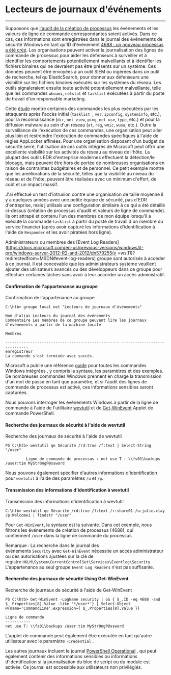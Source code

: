 Lecteurs de journaux d'événements
=================

* * * * *

Supposons que [l'audit de la création de processus](https://docs.microsoft.com/en-us/windows/security/threat-protection/auditing/audit-process-creation) les événements et les valeurs de ligne de commande correspondantes soient activés. Dans ce cas, ces informations sont enregistrées dans le journal des événements de sécurité Windows en tant qu'ID d'événement [4688 : un nouveau processus a été créé](https://docs.microsoft.com/en-us/windows/security/threat-protection/audit/événement-4688). Les organisations peuvent activer la journalisation des lignes de commande de processus pour aider les défenseurs à surveiller et à identifier les comportements potentiellement malveillants et à identifier les fichiers binaires qui ne devraient pas être présents sur un système. Ces données peuvent être envoyées à un outil SIEM ou ingérées dans un outil de recherche, tel qu'ElasticSearch, pour donner aux défenseurs une visibilité sur les fichiers binaires exécutés sur les systèmes du réseau. Les outils signaleraient ensuite toute activité potentiellement malveillante, telle que les commandes `whoami`, `netstat` et `tasklist` exécutées à partir du poste de travail d'un responsable marketing.

Cette [étude](https://blogs.jpcert.or.jp/en/2016/01/windows-commands-abused-by-attackers.html) montre certaines des commandes les plus exécutées par les attaquants après l'accès initial (`tasklist `, `ver`, `ipconfig`, `systeminfo`, etc.), pour la reconnaissance (`dir`, `net view`, `ping`, `net use`, `type`, etc.) et pour la diffusion malware au sein d'un réseau (`at`, `reg`, `wmic`, `wusa`, etc.). Outre la surveillance de l'exécution de ces commandes, une organisation peut aller plus loin et restreindre l'exécution de commandes spécifiques à l'aide de règles AppLocker affinées. Pour une organisation disposant d'un budget de sécurité serré, l'utilisation de ces outils intégrés de Microsoft peut offrir une excellente visibilité sur les activités du réseau au niveau de l'hôte. La plupart des outils EDR d'entreprise modernes effectuent la détection/le blocage, mais peuvent être hors de portée de nombreuses organisations en raison de contraintes budgétaires et de personnel. Ce petit exemple montre que les améliorations de la sécurité, telles que la visibilité au niveau du réseau et de l'hôte, peuvent être réalisées avec un minimum d'effort, de coût et un impact massif.

J'ai effectué un test d'intrusion contre une organisation de taille moyenne il y a quelques années avec une petite équipe de sécurité, pas d'EDR d'entreprise, mais j'utilisais une configuration similaire à ce qui a été détaillé ci-dessus (création de processus d'audit et valeurs de ligne de commande). Ils ont attrapé et contenu l'un des membres de mon équipe lorsqu'il a exécuté la commande `tasklist` à partir du poste de travail d'un membre du service financier (après avoir capturé les informations d'identification à l'aide de `Responder` et les avoir piratées hors ligne).

Administrateurs ou membres des [Event Log Readers](https://docs.microsoft.com/en-us/previous-versions/windows/it-pro/windows-server-2012-R2-and-2012/dn579255(v =ws.11)?redirectedfrom=MSDN#event-log-readers) groupe sont autorisés à accéder à ce journal. Il est concevable que les administrateurs système veuillent ajouter des utilisateurs avancés ou des développeurs dans ce groupe pour effectuer certaines tâches sans avoir à leur accorder un accès administratif.

#### Confirmation de l'appartenance au groupe

Confirmation de l'appartenance au groupe

```
C:\htb> groupe local net "Lecteurs de journaux d'événements"

Nom d'alias Lecteurs du journal des événements
Commentaire Les membres de ce groupe peuvent lire les journaux d'événements à partir de la machine locale

Membres

-------------------------------------------------- -----------------------------
enregistreur
La commande s'est terminée avec succès.

```

Microsoft a publié une référence [guide](https://download.microsoft.com/download/5/8/9/58911986-D4AD-4695-BF63-F734CD4DF8F2/ws-commands.pdf) pour toutes les commandes Windows intégrées , y compris la syntaxe, les paramètres et des exemples. De nombreuses commandes Windows prennent en charge la transmission d'un mot de passe en tant que paramètre, et si l'audit des lignes de commande de processus est activé, ces informations sensibles seront capturées.

Nous pouvons interroger les événements Windows à partir de la ligne de commande à l'aide de l'utilitaire [wevtutil](https://docs.microsoft.com/en-us/windows-server/administration/windows-commands/wevtutil) et de [Get-WinEvent]( https://docs.microsoft.com/en-us/powershell/module/microsoft.powershell.diagnostics/get-winevent?view=powershell-7.1) Applet de commande PowerShell.

#### Recherche des journaux de sécurité à l'aide de wevtutil

Recherche des journaux de sécurité à l'aide de wevtutil

```
PS C:\htb> wevtutil qe Sécurité /rd:true /f:text | Select-String "/user"

         Ligne de commande de processus : net use T : \\fs01\backups /user:tim MyStr0ngP@ssword

```

Nous pouvons également spécifier d'autres informations d'identification pour `wevtutil` à l'aide des paramètres `/u` et `/p`.

#### Transmission des informations d'identification à wevtutil

Transmission des informations d'identification à wevtutil

```
C:\htb> wevtutil qe Sécurité /rd:true /f:text /r:share01 /u:julie.clay /p:Welcome1 | findstr "/user"

```

Pour `Get-WinEvent`, la syntaxe est la suivante. Dans cet exemple, nous filtrons les événements de création de processus (4688), qui contiennent `/user` dans la ligne de commande du processus.

Remarque : La recherche dans le journal des événements `Security` avec `Get-WInEvent` nécessite un accès administrateur ou des autorisations ajustées sur la clé de registre `HKLM\System\CurrentControlSet\Services\Eventlog\Security`. L'appartenance au seul groupe `Event Log Readers` n'est pas suffisante.

#### Recherche des journaux de sécurité Using Get-WinEvent

Recherche de journaux de sécurité à l'aide de Get-WinEvent

```
PS C:\htb> Get-WinEvent -LogName security | où { $_.ID -eq 4688 -and $_.Properties[8].Value -like '*/user*'} | Select-Object @{name='CommandLine';expression={ $_.Properties[8].Value }}

Ligne de commande
-----------
net use T: \\fs01\backups /user:tim MyStr0ngP@ssword

```

L'applet de commande peut également être exécutée en tant qu'autre utilisateur avec le paramètre `-Credential` .

Les autres journaux incluent le journal [PowerShell Operational](https://docs.microsoft.com/en-us/powershell/module/microsoft.powershell.core/about/about_logging_windows?view=powershell-7.1) , qui peut également contenir des informations sensibles ou informations d'identification si la journalisation du bloc de script ou du module est activée. Ce journal est accessible aux utilisateurs non privilégiés.